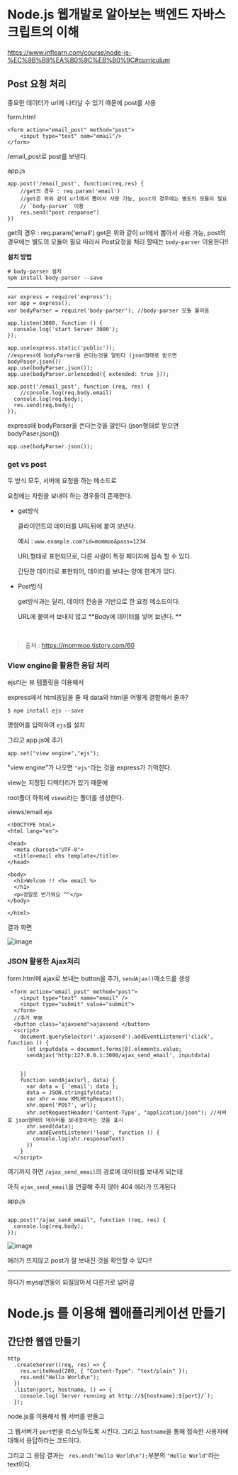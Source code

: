 # **Node.js 웹개발로 알아보는 백엔드 자바스크립트의 이해**

https://www.inflearn.com/course/node-js-%EC%9B%B9%EA%B0%9C%EB%B0%9C#curriculum

## Post 요청 처리

중요한 데이터가 url에 나타날 수 있기 때문에 post를 사용

form.html

```
<form action="email_post" method="post">
	<input type="text" nam="email"/>
</form>
```

/email_post로 post를 보낸다. 



app.js

```
app.post('/email_post', function(req,res) {
	//get의 경우 : req.param('email')
	//get은 위와 같이 url에서 뽑아서 사용 가능, post의 경우에는 별도의 모듈이 필요
	// `body-parser` 이용
	res.send("post response")
})
```



get의 경우 : req.param('email')
get은 위와 같이 url에서 뽑아서 사용 가능, post의 경우에는 별도의 모듈이 필요
따라서 Post요청을 처리 할때는  `body-parser` 이용한다!!

**설치 방법**

```
# body-parser 설치
npm install body-parser --save
```
****

```
var express = require('express');
var app = express();
var bodyParser = require('body-parser'); //body-parser 모듈 불러옴

app.listen(3000, function () {
  console.log('start Server 3000');
});

app.use(express.static('public'));
//express에 bodyParser을 쓴다는것을 알린다 (json형태로 받으면 bodyPaser.json())
app.use(bodyParser.json());	
app.use(bodyParser.urlencoded({ extended: true }));

app.post('/email_post', function (req, res) {
	//console.log(req.body.email)
  console.log(req.body);
  res.send(req.body);
});
```



express에 bodyParser을 쓴다는것을 알린다 (json형태로 받으면 bodyPaser.json())

`app.use(bodyParser.json());	`



### get vs post

두 방식 모두, 서버에 요청을 하는 메소드로

요청에는 자원을 보내야 하는 경우들이 존재한다. 

- get방식 

  클라이언트의 데이터를  URL뒤에 붙여 보낸다. 

  예시 : `www.example.com?id=mommoo&pass=1234`

  URL형태로 표현되므로, 다른 사람이 특정 페이지에 접속 할 수 있다.

  간단한 데이터로 표현되어, 데이터를 보내는 양에 한계가 있다. 



- Post방식

  get방식과는 달리, 데이터 전송을 기반으로 한 요청 메소드이다. 

  URL에 붙여서 보내지 않고 **Body에 데이터를 넣어 보낸다. **

​	

> 출처 : https://mommoo.tistory.com/60





### View engine을 활용한 응답 처리

ejs라는 뷰 템플릿을 이용해서

express에서 html응답을 줄 때 data와 html을 어떻게 결합해서 줄까?



```
$ npm install ejs --save
```

명령어를 입력하여 `ejs`를 설치



그리고 app.js에 추가

```
app.set("view engine","ejs");
```

"view engine"가 나오면 `"ejs"`라는 것을 express가 기억한다. 



view는 지정된 디렉터리가 있기 때문에

root폴더 하위에 `views`라는 폴더를 생성한다. 

views/email.ejs

```
<!DOCTYPE html>
<html lang="en">

<head>
  <meta charset="UTF-8">
  <title>email ehs template</title>
</head>

<body>
  <h1>Welcom !! <%= email %>
  </h1>
  <p>정말로 반가워요 ^^</p>
</body>

</html>
```



결과 화면

![image](https://user-images.githubusercontent.com/49177223/157892043-ef49b296-d89c-4f37-a336-4a5afcb789bd.png)

### JSON 활용한 Ajax처리



form.html에 ajax로 보내는 button을 추가, `sendAjax()`메소드를 생성

```
 <form action="email_post" method="post">
    <input type="text" name="email" />
    <input type="submit" value="submit">
  </form>
  //추가 부분
  <button class="ajaxsend">ajaxsend </button>
  <script>
    document.querySelector('.ajaxsend').addEventListener('click', function () {
      let inputdata = document.forms[0].elements.value;
      sendAjax('http:127.0.0.1:3000/ajax_send_email', inputdata)


    })
    function sendAjax(url, data) {
      var data = { 'email': data };
      data = JSON.stringify(data)
      var xhr = new XMLHttpRequest();
      xhr.open('POST', url);
      xhr.setRequestHeader('Content-Type', "application/json"); //서버로 json형태의 데이터를 보내것이라는 것을 표시
      xhr.send(data);
      xhr.addEventListener('load', function () {
        console.log(xhr.responseText)
      })
    }
  </script>
```

여기까지 하면 `/ajax_send_email`의 경로에 데이터를 보내게 되는데 

아직 `ajax_send_email`을 연결해 주지 않아 404 에러가 뜨게된다



app.js

```

app.post("/ajax_send_email", function (req, res) {
  console.log(req.body);
});

```

![image](https://user-images.githubusercontent.com/49177223/157926412-570b0ab7-9b7d-4a0b-b5f8-7b7dedbf6707.png)



에러가 뜨지않고 post가 잘 보내진 것을 확인할 수 있다!!



---

하다가 mysql연동이 되질않아서 다른거로 넘어감



#  Node.js 를 이용해 웹애플리케이션 만들기

## 간단한 웹앱 만들기



```
http
  .createServer((req, res) => {
    res.writeHead(200, { "Content-Type": "text/plain" });
    res.end("Hello World\n");
  })
  .listen(port, hostname, () => {
    console.log(`Server running at http://${hostname}:${port}/`);
  });

```

node.js를 이용해서 웹 서버를 만들고 

그 웹서버가 `port`번을 리스닝하도록 시킨다. 그리고 `hostname`을 통해 접속한 사용자에 대해서 응답하라는 코드이다. 

그리고 그 응답 결과는 ` res.end("Hello World\n");`부분의 `"Hello World"`라는 text이다. 
